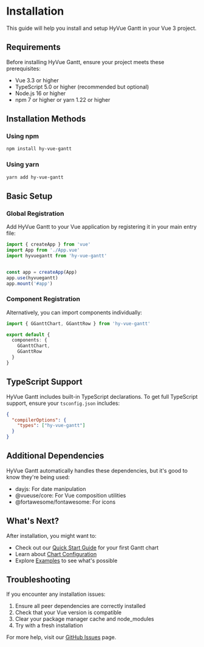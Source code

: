 # Installation

This guide will help you install and setup HyVue Gantt in your Vue 3 project.

## Requirements

Before installing HyVue Gantt, ensure your project meets these prerequisites:

- Vue 3.3 or higher
- TypeScript 5.0 or higher (recommended but optional)
- Node.js 16 or higher
- npm 7 or higher or yarn 1.22 or higher

## Installation Methods

### Using npm

```bash
npm install hy-vue-gantt
```

### Using yarn

```bash
yarn add hy-vue-gantt
```

## Basic Setup

### Global Registration

Add HyVue Gantt to your Vue application by registering it in your main entry file:

```typescript
import { createApp } from 'vue'
import App from './App.vue'
import hyvuegantt from 'hy-vue-gantt'


const app = createApp(App)
app.use(hyvuegantt)
app.mount('#app')
```

### Component Registration

Alternatively, you can import components individually:

```typescript
import { GGanttChart, GGanttRow } from 'hy-vue-gantt'

export default {
  components: {
    GGanttChart,
    GGanttRow
  }
}
```

## TypeScript Support

HyVue Gantt includes built-in TypeScript declarations. To get full TypeScript support, ensure your `tsconfig.json` includes:

```json
{
  "compilerOptions": {
    "types": ["hy-vue-gantt"]
  }
}
```

## Additional Dependencies

HyVue Gantt automatically handles these dependencies, but it's good to know they're being used:

- dayjs: For date manipulation
- @vueuse/core: For Vue composition utilities
- @fortawesome/fontawesome: For icons

## What's Next?

After installation, you might want to:

- Check out our [Quick Start Guide](/guide/quick-start) for your first Gantt chart
- Learn about [Chart Configuration](/guide/chart-configuration)
- Explore [Examples](/examples/basic) to see what's possible

## Troubleshooting

If you encounter any installation issues:

1. Ensure all peer dependencies are correctly installed
2. Check that your Vue version is compatible
3. Clear your package manager cache and node_modules
4. Try with a fresh installation

For more help, visit our [GitHub Issues](https://github.com/Xeyos88/HyVueGantt/issues) page.